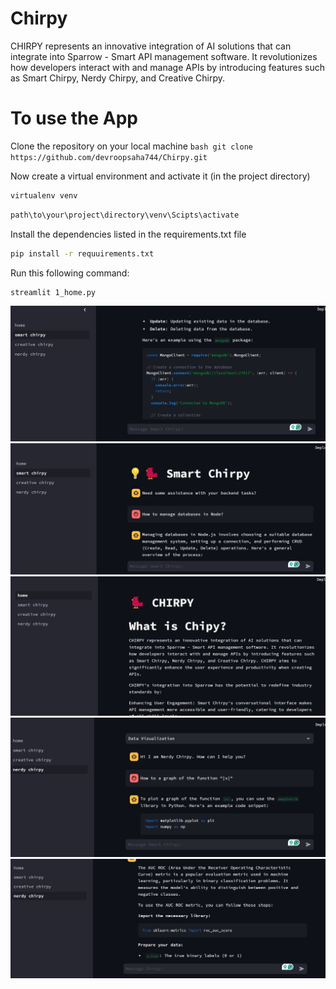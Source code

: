 # Chirpy
CHIRPY represents an innovative integration of AI solutions that can integrate into Sparrow - Smart API management software. It revolutionizes how developers interact with and manage APIs by introducing features such as Smart Chirpy, Nerdy Chirpy, and Creative Chirpy. 

# To use the App
Clone the repository on your local machine
```bash git clone https://github.com/devroopsaha744/Chirpy.git```

Now create a virtual environment and activate it (in the project directory)
```bash 
virtualenv venv
```

```bash 
path\to\your\project\directory\venv\Scipts\activate
```

Install the dependencies listed in the requirements.txt file
```bash
pip install -r requuirements.txt

```


Run this following command:
```bash 
streamlit 1_home.py
```



![image-1](project-images/img-1.png)
![image-2](project-images/img-2.png)
![image-3](project-images/img-3.png)
![image-4](project-images/img-4.png)
![image-5](project-images/img-5.png)
